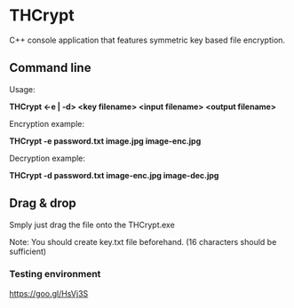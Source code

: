 # THCrypt
C++ console application that features symmetric key based file encryption.


## Command line
Usage:

**THCrypt \<-e | -d\> \<key filename\> \<input filename\> \<output filename\>**

Encryption example:

**THCrypt -e password.txt image.jpg image-enc.jpg**

Decryption example:

**THCrypt -d password.txt image-enc.jpg image-dec.jpg**

## Drag & drop
Smply just drag the file onto the THCrypt.exe

Note: You should create key.txt file beforehand. (16 characters should be sufficient)

### Testing environment
https://goo.gl/HsVj3S
